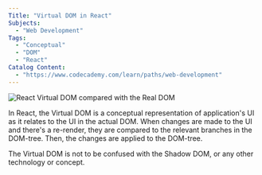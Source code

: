 ```yaml
---
Title: "Virtual DOM in React"
Subjects:
  - "Web Development"
Tags: 
  - "Conceptual"
  - "DOM"
  - "React"
Catalog Content:
  - "https://www.codecademy.com/learn/paths/web-development"
---
```


![React Virtual DOM compared with the Real DOM](https://i.imgur.com/dIejeNk.png)

In React, the Virtual DOM is a conceptual representation of application's UI as it relates to the UI in the actual DOM. When changes are made to the UI and there's a re-render, they are compared to the relevant branches in the DOM-tree. Then, the changes are applied to the DOM-tree. 

The Virtual DOM is not to be confused with the Shadow DOM, or any other technology or concept.

